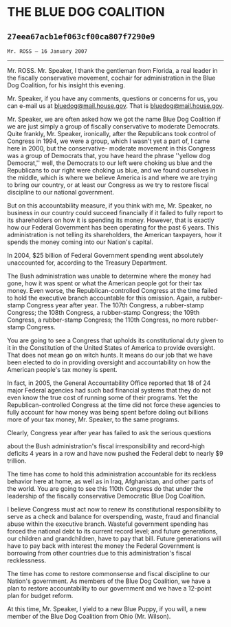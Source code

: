# THE BLUE DOG COALITION
## `27eea67acb1ef063cf00ca807f7290e9`
`Mr. ROSS — 16 January 2007`

---


Mr. ROSS. Mr. Speaker, I thank the gentleman from Florida, a real 
leader in the fiscally conservative movement, cochair for 
administration in the Blue Dog Coalition, for his insight this evening.

Mr. Speaker, if you have any comments, questions or concerns for us, 
you can e-mail us at bluedog@mail.house.gov. That is 
bluedog@mail.house.gov.

Mr. Speaker, we are often asked how we got the name Blue Dog 
Coalition if we are just simply a group of fiscally conservative to 
moderate Democrats. Quite frankly, Mr. Speaker, ironically, after the 
Republicans took control of Congress in 1994, we were a group, which I 
wasn't yet a part of, I came here in 2000, but the conservative-
moderate movement in this Congress was a group of Democrats that, you 
have heard the phrase ''yellow dog Democrat,'' well, the Democrats to 
our left were choking us blue and the Republicans to our right were 
choking us blue, and we found ourselves in the middle, which is where 
we believe America is and where we are trying to bring our country, or 
at least our Congress as we try to restore fiscal discipline to our 
national government.

But on this accountability measure, if you think with me, Mr. 
Speaker, no business in our country could succeed financially if it 
failed to fully report to its shareholders on how it is spending its 
money. However, that is exactly how our Federal Government has been 
operating for the past 6 years. This administration is not telling its 
shareholders, the American taxpayers, how it spends the money coming 
into our Nation's capital.

In 2004, $25 billion of Federal Government spending went absolutely 
unaccounted for, according to the Treasury Department.



The Bush administration was unable to determine where the money had 
gone, how it was spent or what the American people got for their tax 
money. Even worse, the Republican-controlled Congress at the time 
failed to hold the executive branch accountable for this omission. 
Again, a rubber-stamp Congress year after year. The 107th Congress, a 
rubber-stamp Congress; the 108th Congress, a rubber-stamp Congress; the 
109th Congress, a rubber-stamp Congress; the 110th Congress, no more 
rubber-stamp Congress.

You are going to see a Congress that upholds its constitutional duty 
given to it in the Constitution of the United States of America to 
provide oversight. That does not mean go on witch hunts. It means do 
our job that we have been elected to do in providing oversight and 
accountability on how the American people's tax money is spent.

In fact, in 2005, the General Accountability Office reported that 18 
of 24 major Federal agencies had such bad financial systems that they 
do not even know the true cost of running some of their programs. Yet 
the Republican-controlled Congress at the time did not force these 
agencies to fully account for how money was being spent before doling 
out billions more of your tax money, Mr. Speaker, to the same programs.

Clearly, Congress year after year has failed to ask the serious 
questions


about the Bush administration's fiscal irresponsibility and record-high 
deficits 4 years in a row and have now pushed the Federal debt to 
nearly $9 trillion.

The time has come to hold this administration accountable for its 
reckless behavior here at home, as well as in Iraq, Afghanistan, and 
other parts of the world. You are going to see this 110th Congress do 
that under the leadership of the fiscally conservative Democratic Blue 
Dog Coalition.

I believe Congress must act now to renew its constitutional 
responsibility to serve as a check and balance for overspending, waste, 
fraud and financial abuse within the executive branch. Wasteful 
government spending has forced the national debt to its current record 
level; and future generations, our children and grandchildren, have to 
pay that bill. Future generations will have to pay back with interest 
the money the Federal Government is borrowing from other countries due 
to this administration's fiscal recklessness.

The time has come to restore commonsense and fiscal discipline to our 
Nation's government. As members of the Blue Dog Coalition, we have a 
plan to restore accountability to our government and we have a 12-point 
plan for budget reform.

At this time, Mr. Speaker, I yield to a new Blue Puppy, if you will, 
a new member of the Blue Dog Coalition from Ohio (Mr. Wilson).